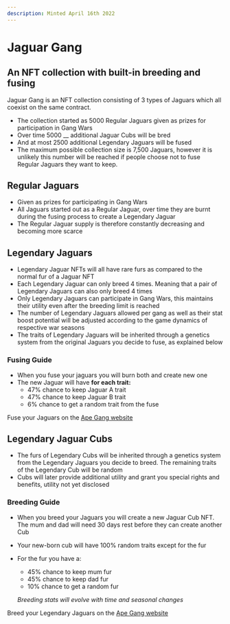 ```yaml
---
description: Minted April 16th 2022
---
```


# Jaguar Gang

## An NFT collection with built-in breeding and fusing

Jaguar Gang is an NFT collection consisting of 3 types of Jaguars which all coexist on the same contract.&#x20;

* The collection started as 5000 Regular Jaguars given as prizes for participation in Gang Wars
* Over time 5000 __ additional Jaguar Cubs will be bred
* And at most 2500 additional Legendary Jaguars will be fused
* The maximum possible collection size is 7,500 Jaguars, however it is unlikely this number will be reached if people choose not to fuse Regular Jaguars they want to keep.

## Regular Jaguars

* Given as prizes for participating in Gang Wars
* All Jaguars started out as a Regular Jaguar, over time they are burnt during the fusing process to create a Legendary Jaguar
* The Regular Jaguar supply is therefore constantly decreasing and becoming more scarce

## Legendary Jaguars <a href="#8c7c" id="8c7c"></a>

* Legendary Jaguar NFTs will all have rare furs as compared to the normal fur of a Jaguar NFT
* Each Legendary Jaguar can only breed 4 times. Meaning that a pair of Legendary Jaguars can also only breed 4 times
* Only Legendary Jaguars can participate in Gang Wars, this maintains their utility even after the breeding limit is reached
* The number of Legendary Jaguars allowed per gang as well as their stat boost potential will be adjusted according to the game dynamics of respective war seasons
* The traits of Legendary Jaguars will be inherited through a genetics system from the original Jaguars you decide to fuse, as explained below

### F**using Guide**

* When you fuse your jaguars you will burn both and create new one
* The new Jaguar will have **for each trait:**
  * 47% chance to keep Jaguar A trait
  * 47% chance to keep Jaguar B trait
  * 6% chance to get a random trait from the fuse

Fuse your Jaguars on the [Ape Gang website](https://apegang.art/utilities)

## Legendary Jaguar Cubs <a href="#372f" id="372f"></a>

* The furs of Legendary Cubs will be inherited through a genetics system from the Legendary Jaguars you decide to breed. The remaining traits of the Legendary Cub will be random
* Cubs will later provide additional utility and grant you special rights and benefits, utility not yet disclosed

### **Breeding Guide**

* When you breed your Jaguars you will create a new Jaguar Cub NFT. The mum and dad will need 30 days rest before they can create another Cub
* Your new-born cub will have 100% random traits except for the fur
*   For the fur you have a:

    * 45% chance to keep mum fur&#x20;
    * 45% chance to keep dad fur&#x20;
    * 10% chance to get a random fur&#x20;



    _Breeding stats will evolve with time and seasonal changes_

Breed your Legendary Jaguars on the [Ape Gang website](https://apegang.art/utilities)
